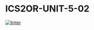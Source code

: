# ICS2OR-UNIT-5-02
[![linter](https://github.com/aryan-torfehnejad/ICS2OR-UNIT-5-02/workflows/linter/badge.svg)](https://github.com/marketplace/actions/super-linter)   
